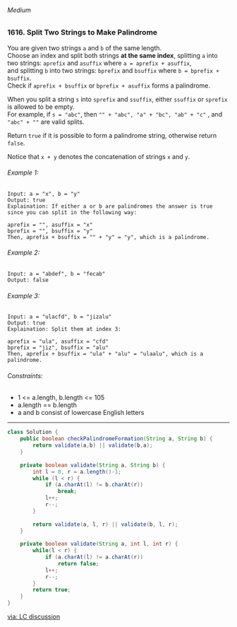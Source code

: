 ###### Medium
### 1616. Split Two Strings to Make Palindrome

You are given two strings `a` and `b` of the same length.   
Choose an index and split both strings **at the same index**, 
splitting `a` into two strings: `aprefix` and `asuffix` where `a = aprefix + asuffix`,   
and splitting `b` into two strings: `bprefix` and `bsuffix` where `b = bprefix + bsuffix`.   
Check if `aprefix + bsuffix` or `bprefix + asuffix` forms a palindrome.

When you split a string `s` into `sprefix` and `ssuffix`, either `ssuffix` or `sprefix` is allowed to be empty.   
For example, if `s = "abc"`, then `"" + "abc", "a" + "bc", "ab" + "c"` , and `"abc" + ""` are valid splits.  

Return `true` if it is possible to form a palindrome string, otherwise return `false`.  

Notice that `x + y` denotes the concatenation of strings `x` and `y`.  


###### Example 1:
```
Input: a = "x", b = "y"  
Output: true  
Explaination: If either a or b are palindromes the answer is true since you can split in the following way:  

aprefix = "", asuffix = "x"
bprefix = "", bsuffix = "y"
Then, aprefix + bsuffix = "" + "y" = "y", which is a palindrome.
```

###### Example 2:
```
Input: a = "abdef", b = "fecab"  
Output: false  
```

###### Example 3:
```
Input: a = "ulacfd", b = "jizalu"  
Output: true  
Explaination: Split them at index 3:  

aprefix = "ula", asuffix = "cfd"  
bprefix = "jiz", bsuffix = "alu"  
Then, aprefix + bsuffix = "ula" + "alu" = "ulaalu", which is a palindrome.
```

###### Constraints:

- 1 <= a.length, b.length <= 105
- a.length == b.length
- a and b consist of lowercase English letters

***

```java
class Solution {
    public boolean checkPalindromeFormation(String a, String b) {
        return validate(a,b) || validate(b,a);
    }
    
    private boolean validate(String a, String b) {
        int l = 0, r = a.length()-1;
        while (l < r) {
            if (a.charAt(l) != b.charAt(r)) 
                break; 
            l++;
            r--;
        }
        
        return validate(a, l, r) || validate(b, l, r);
    }
    
    private boolean validate(String a, int l, int r) {
        while(l < r) {
            if (a.charAt(l) != a.charAt(r))
                return false;
            l++;
            r--;
        }
        return true;
    }
}
```

[via: LC discussion](https://leetcode.com/problems/split-two-strings-to-make-palindrome/discuss/888985/Java-clean-O(n)-with-explanations)

